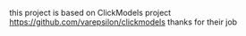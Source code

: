 this project is based on ClickModels project 
https://github.com/varepsilon/clickmodels
thanks for their job
